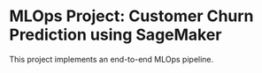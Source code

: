 # MLOps Project: Customer Churn Prediction using SageMaker

This project implements an end-to-end MLOps pipeline.
